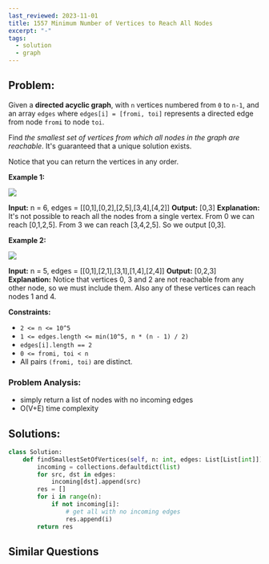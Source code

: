 ```yaml
---
last_reviewed: 2023-11-01
title: 1557 Minimum Number of Vertices to Reach All Nodes
excerpt: "-"
tags:
  - solution
  - graph
---
```

## Problem:

Given a **directed acyclic graph**, with `n` vertices numbered from `0` to `n-1`, and an array `edges` where `edges[i] = [fromi, toi]` represents a directed edge from node `fromi` to node `toi`.

Find _the smallest set of vertices from which all nodes in the graph are reachable_. It's guaranteed that a unique solution exists.

Notice that you can return the vertices in any order.

**Example 1:**

![](https://assets.leetcode.com/uploads/2020/07/07/untitled22.png)

**Input:** n = 6, edges = [[0,1],[0,2],[2,5],[3,4],[4,2]]
**Output:** [0,3]
**Explanation:** It's not possible to reach all the nodes from a single vertex. From 0 we can reach [0,1,2,5]. From 3 we can reach [3,4,2,5]. So we output [0,3].

**Example 2:**

![](https://assets.leetcode.com/uploads/2020/07/07/untitled.png)

**Input:** n = 5, edges = [[0,1],[2,1],[3,1],[1,4],[2,4]]
**Output:** [0,2,3]
**Explanation:** Notice that vertices 0, 3 and 2 are not reachable from any other node, so we must include them. Also any of these vertices can reach nodes 1 and 4.

**Constraints:**

- `2 <= n <= 10^5`
- `1 <= edges.length <= min(10^5, n * (n - 1) / 2)`
- `edges[i].length == 2`
- `0 <= fromi, toi < n`
- All pairs `(fromi, toi)` are distinct.

### Problem Analysis:

- simply return a list of nodes with no incoming edges
- O(V+E) time complexity

## Solutions:

```python
class Solution:
    def findSmallestSetOfVertices(self, n: int, edges: List[List[int]]) -> List[int]:
        incoming = collections.defaultdict(list)
        for src, dst in edges:
            incoming[dst].append(src)
        res = []
        for i in range(n):
            if not incoming[i]:
                # get all with no incoming edges
                res.append(i)
        return res
```

## Similar Questions